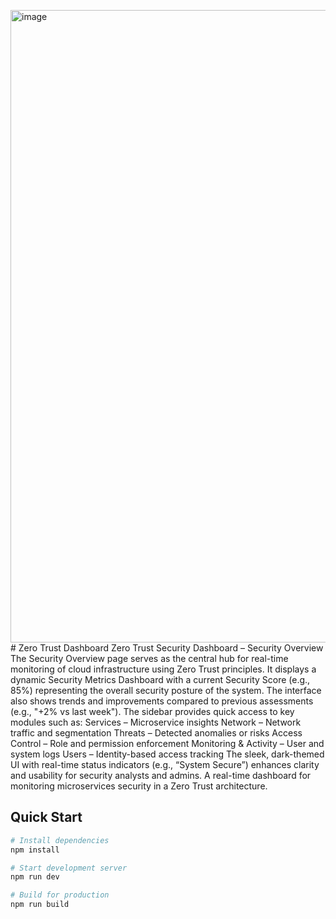 <img width="1607" height="1012" alt="image" src="https://github.com/user-attachments/assets/cef5ebe0-d36a-410c-b15c-d249749802b9" /># Zero Trust Dashboard
Zero Trust Security Dashboard – Security Overview
The Security Overview page serves as the central hub for real-time monitoring of cloud infrastructure using Zero Trust principles. It displays a dynamic Security Metrics Dashboard with a current Security Score (e.g., 85%) representing the overall security posture of the system. The interface also shows trends and improvements compared to previous assessments (e.g., "+2% vs last week").
The sidebar provides quick access to key modules such as:
Services – Microservice insights
Network – Network traffic and segmentation
Threats – Detected anomalies or risks
Access Control – Role and permission enforcement
Monitoring & Activity – User and system logs
Users – Identity-based access tracking
The sleek, dark-themed UI with real-time status indicators (e.g., “System Secure”) enhances clarity and usability for security analysts and admins.
A real-time dashboard for monitoring microservices security in a Zero Trust architecture.

## Quick Start

```bash
# Install dependencies
npm install

# Start development server
npm run dev

# Build for production
npm run build



